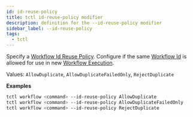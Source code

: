 ```yaml
---
id: id-reuse-policy
title: tctl id-reuse-policy modifier
description: definition for the --id-reuse-policy modifier
sidebar_label: --id-reuse-policy
tags:
  - tctl
---
```


Specify a [Workflow Id Reuse Policy](/concepts/what-is-a-workflow-id-reuse-policy).
Configure if the same [Workflow Id](/concepts/what-is-a-workflow-id) is allowed for use in new [Workflow Execution](/concepts/what-is-a-workflow-execution).

Values: `AllowDuplicate`, `AllowDuplicateFailedOnly`, `RejectDuplicate`

**Examples**

```bash
tctl workflow <command> --id-reuse-policy AllowDuplicate
tctl workflow <command> --id-reuse-policy AllowDuplicateFailedOnly
tctl workflow <command> --id-reuse-policy RejectDuplicate
```
